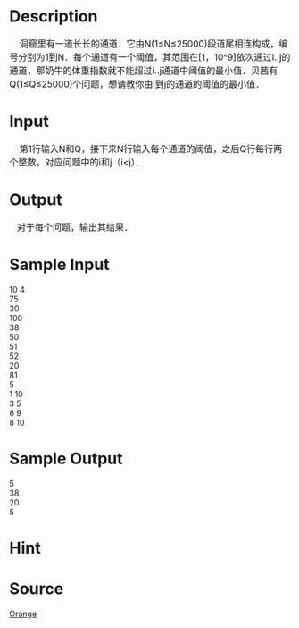 
# Description

<div class="content"><div><span style="font-size: medium">    洞窟里有一道长长的通道．它由N(1≤N≤25000)段道尾相连构成，编号分别为1到N．每个通道有一个阈值，其范围在[1，10^9]依次通过i..j的通道，那奶牛的体重指数就不能超过i..j通道中阈值的最小值．贝茜有Q(1≤Q≤25000)个问题，想请教你由i到j的通道的阈值的最小值．</span></div></div>

# Input

<div class="content"><div><span style="font-size: medium">    第1行输入N和Q，接下来N行输入每个通道的阈值，之后Q行每行两个整数，对应问题中的i和j（i&lt;j）．</span></div></div>

# Output

<div class="content"><div><span style="font-size: medium">   对于每个问题，输出其结果．</span></div></div>

# Sample Input

<div class="content"><span class="sampledata">10 4<br/>
75<br/>
30<br/>
100<br/>
38<br/>
50<br/>
51<br/>
52<br/>
20<br/>
81<br/>
5<br/>
1 10<br/>
3 5<br/>
6 9<br/>
8 10</span></div>

# Sample Output

<div class="content"><span class="sampledata">5<br/>
38<br/>
20<br/>
5</span></div>

# Hint

<div class="content"><p></p></div>

# Source

<div class="content"><p><a href="problemset.php?search=Orange">Orange</a></p></div>

